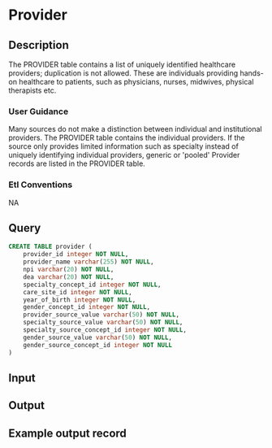 <!---->

# Provider

## Description
The PROVIDER table contains a list of uniquely identified healthcare providers; duplication is not allowed. These are individuals providing hands-on healthcare to patients, such as physicians, nurses, midwives, physical therapists etc.

### User Guidance
Many sources do not make a distinction between individual and institutional providers. The PROVIDER table contains the individual providers. If the source only provides limited information such as specialty instead of uniquely identifying individual providers, generic or 'pooled' Provider records are listed in the PROVIDER table.

### Etl Conventions
NA

## Query
```sql
CREATE TABLE provider (
	provider_id integer NOT NULL,
	provider_name varchar(255) NOT NULL,
	npi varchar(20) NOT NULL,
	dea varchar(20) NOT NULL,
	specialty_concept_id integer NOT NULL,
	care_site_id integer NOT NULL,
	year_of_birth integer NOT NULL,
	gender_concept_id integer NOT NULL,
	provider_source_value varchar(50) NOT NULL,
	specialty_source_value varchar(50) NOT NULL,
	specialty_source_concept_id integer NOT NULL,
	gender_source_value varchar(50) NOT NULL,
	gender_source_concept_id integer NOT NULL
)
```

## Input


## Output


## Example output record


